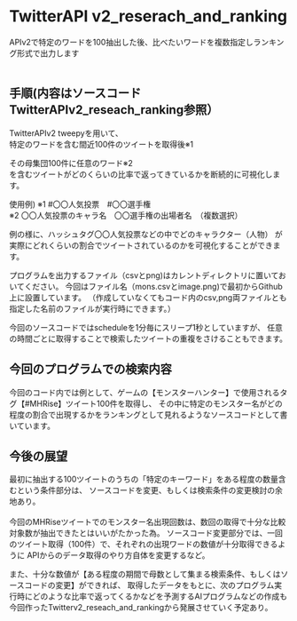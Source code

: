 <h1>TwitterAPI v2_reserach_and_ranking</h1>
 APIv2で特定のワードを100抽出した後、比べたいワードを複数指定しランキング形式で出力します<br>
<br>
<h2>手順(内容はソースコードTwitterAPIv2_reseach_ranking参照）</h2>
TwitterAPIv2 tweepyを用いて、<br>
特定のワードを含む間近100件のツイートを取得後※1<br>

その母集団100件に任意のワード※2 <br>
を含むツイートがどのくらいの比率で返ってきているかを断続的に可視化します。

使用例)
※1 #〇〇人気投票　#〇〇選手権<br>
※2 〇〇人気投票のキャラ名　〇〇選手権の出場者名　（複数選択）

例の様に、ハッシュタグ〇〇人気投票などの中でどのキャラクター（人物）
が実際にどれくらいの割合でツイートされているのかを可視化することができます。

プログラムを出力するファイル（csvとpng)はカレントディレクトリに置いておいてください。
今回はファイル名（mons.csvとimage.png)で最初からGithub上に設置しています。
（作成していなくてもコード内のcsv,png両ファイルとも指定した名前のファイルが実行時にできます。）

今回のソースコードではscheduleを1分毎にスリープ1秒としていますが、
任意の時間ごとに取得することで検索したツイートの重複をさけることもできます。

<h2>今回のプログラムでの検索内容</h2>
今回のコード内では例として、ゲームの【モンスターハンター】で使用されるタグ【#MHRise】ツイート100件を取得し、
その中に特定のモンスター名がどの程度の割合で出現するかをランキングとして見れるようなソースコードとして書いています。

<h2>今後の展望</h2>
最初に抽出する100ツイートのうちの「特定のキーワード」をある程度の数量含むという条件部分は、
ソースコードを変更、もしくは検索条件の変更検討の余地あり。<br>
<br>
今回のMHRiseツイートでのモンスター名出現回数は、数回の取得で十分な比較対象数が抽出できたとはいいがたかった為。
ソースコード変更部分では、一回のツイート取得（100件）で、それぞれの出現ワードの数値が十分取得できるように
APIからのデータ取得のやり方自体を変更するなど。<br>

また、十分な数値が【ある程度の期間で母数として集まる検索条件、もしくはソースコードの変更】ができれば、
取得したデータをもとに、次のプログラム実行時にどのような比率で返ってくるかなどを予測するAIプログラムなどの作成も
今回作ったTwitterv2_reseach_and_rankingから発展させていく予定あり。

